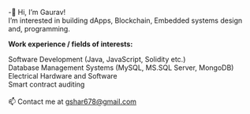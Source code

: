-👋 Hi, I’m Gaurav!<br />
I’m interested in building dApps, Blockchain, Embedded systems design and, programming.<br />

**Work experience / fields of interests:**<br />

Software Development (Java, JavaScript, Solidity etc.) <br />
Database Management Systems (MySQL, MS.SQL Server, MongoDB) <br />
Electrical Hardware and Software<br />
Smart contract auditing<br /><br />
📫 Contact me at gshar678@gmail.com

<!---
gshar678/gshar678 is a ✨ special ✨ repository because its `README.md` (this file) appears on your GitHub profile.
You can click the Preview link to take a look at your changes.
--->

